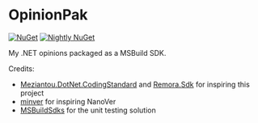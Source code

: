 # OpinionPak

[![NuGet](https://img.shields.io/nuget/v/OpinionPak.Sdk?label=NuGet&logo=NuGet)](https://www.nuget.org/packages/OpinionPak.Sdk)
[![Nightly NuGet](https://img.shields.io/endpoint?color=blue&label=Nightly%20NuGet&logo=NuGet&url=https://shields.kzu.io/vpre/OpinionPak.Sdk?feed=nuget.6pak.dev/v3/index.json)](https://nuget.6pak.dev/packages/OpinionPak.Sdk)

My .NET opinions packaged as a MSBuild SDK.

Credits:
- [Meziantou.DotNet.CodingStandard](https://github.com/meziantou/Meziantou.DotNet.CodingStandard)
  and [Remora.Sdk](https://github.com/Remora/Remora.Sdk) for inspiring this project
- [minver](https://github.com/adamralph/minver) for inspiring NanoVer
- [MSBuildSdks](https://github.com/microsoft/MSBuildSdks) for the unit testing solution
